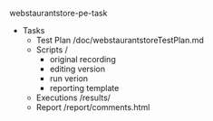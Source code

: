 webstaurantstore-pe-task

- Tasks
  - Test Plan /doc/webstaurantstoreTestPlan.md
  - Scripts	/
	- original recording
	- editing version
	- run verion
	- reporting template
  - Executions	/results/
  - Report	/report/comments.html
